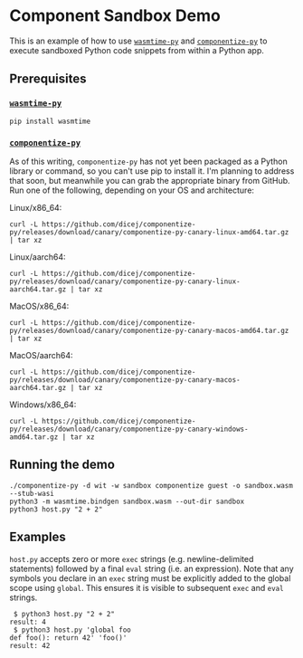 # Component Sandbox Demo

This is an example of how to use
[`wasmtime-py`](https://github.com/bytecodealliance/wasmtime-py) and
[`componentize-py`](https://github.com/dicej/componentize-py) to execute
sandboxed Python code snippets from within a Python app.

## Prerequisites

### [`wasmtime-py`](https://github.com/bytecodealliance/wasmtime-py)

```
pip install wasmtime
```

### [`componentize-py`](https://github.com/dicej/componentize-py)

As of this writing, `componentize-py` has not yet been packaged as a Python
library or command, so you can't use pip to install it.  I'm planning to address
that soon, but meanwhile you can grab the appropriate binary from GitHub.  Run
one of the following, depending on your OS and architecture:

Linux/x86_64:
```
curl -L https://github.com/dicej/componentize-py/releases/download/canary/componentize-py-canary-linux-amd64.tar.gz | tar xz
```
Linux/aarch64:
```
curl -L https://github.com/dicej/componentize-py/releases/download/canary/componentize-py-canary-linux-aarch64.tar.gz | tar xz
```
MacOS/x86_64:
```
curl -L https://github.com/dicej/componentize-py/releases/download/canary/componentize-py-canary-macos-amd64.tar.gz | tar xz
```
MacOS/aarch64:
```
curl -L https://github.com/dicej/componentize-py/releases/download/canary/componentize-py-canary-macos-aarch64.tar.gz | tar xz
```
Windows/x86_64:
```
curl -L https://github.com/dicej/componentize-py/releases/download/canary/componentize-py-canary-windows-amd64.tar.gz | tar xz
```

## Running the demo

```
./componentize-py -d wit -w sandbox componentize guest -o sandbox.wasm --stub-wasi
python3 -m wasmtime.bindgen sandbox.wasm --out-dir sandbox
python3 host.py "2 + 2"
```

## Examples

`host.py` accepts zero or more `exec` strings (e.g. newline-delimited
statements) followed by a final `eval` string (i.e. an expression).  Note that
any symbols you declare in an `exec` string must be explicitly added to the
global scope using `global`.  This ensures it is visible to subsequent `exec`
and `eval` strings.

```shell-session
 $ python3 host.py "2 + 2"
result: 4
 $ python3 host.py 'global foo
def foo(): return 42' 'foo()'
result: 42
```
